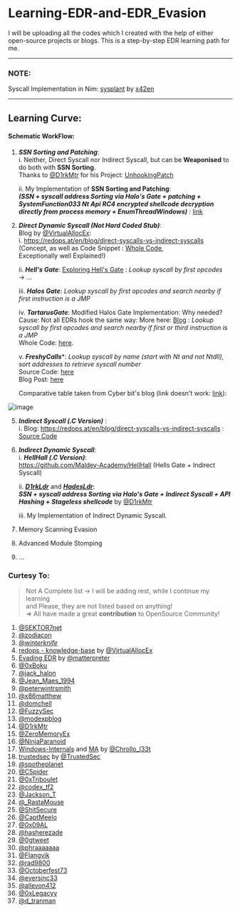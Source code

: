 # Learning-EDR-and-EDR_Evasion
I will be uploading all the codes which I created with the help of either open-source projects or blogs. This is a step-by-step EDR learning path for me.

------

### NOTE:
Syscall Implementation in Nim: [sysplant](https://github.com/x42en/sysplant) by [x42en](https://github.com/x42en)

------------

## Learning Curve:

#### Schematic WorkFlow:
1. ***SSN Sorting and Patching***:\
   i. Neither, Direct Syscall nor Indirect Syscall, but can be **Weaponised** to do both with **SSN Sorting**.\
   Thanks to [@D1rkMtr](https://twitter.com/D1rkMtr) for his Project: [UnhookingPatch](https://github.com/TheD1rkMtr/UnhookingPatch)
   
   ii. My Implementation of **SSN Sorting and Patching**:\
   ***(SSN + syscall address Sorting via Halo's Gate + patching + SystemFunction033 Nt Api RC4 encrypted shellcode decryption directly from process memory + EnumThreadWindows)*** : [link](https://github.com/reveng007/Learning-EDR-and-EDR_Evasion/tree/main/SSN_Sort_patch_Hooked_syscalls/project_vs_2022)
   
3. _**Direct Dynamic Syscall (Not Hard Coded Stub)**_:\
   Blog by [@VirtualAllocEx](https://twitter.com/VirtualAllocEx):\
      i. https://redops.at/en/blog/direct-syscalls-vs-indirect-syscalls (Concept, as well as Code Snippet : [Whole Code](https://github.com/VirtualAlllocEx/Direct-Syscalls-vs-Indirect-Syscalls/tree/main/Direct_Syscalls_Create_Thread),\
   Exceptionally well Explained!)
   
      ii. _**Hell's Gate**_: [Exploring Hell's Gate](https://redops.at/en/blog/exploring-hells-gate) : _Lookup syscall by first opcodes_\
      -> ...

      iii. _**Halos Gate**_: _Lookup syscall by first opcodes and search nearby if first instruction is a JMP_
   
      iv. ***TartarusGate***: Modified Halos Gate Implementation: Why needed? Cause: Not all EDRs hook the same way: More here: [Blog](https://trickster0.github.io/posts/Halo's-Gate-Evolves-to-Tartarus-Gate/) : _Lookup syscall by first opcodes and search nearby if first or third instruction is a JMP_\
      Whole Code: [here](https://github.com/trickster0/TartarusGate).

      v. ***FreshyCalls****: _Lookup syscall by name (start with Nt and not Ntdll), sort addresses to retrieve syscall number_\
      Source Code: [here](https://github.com/crummie5/FreshyCalls)\
      Blog Post: [here](https://www.crummie5.club/freshycalls/)

      Comparative table taken from Cyber bit's blog (link doesn't work: [link](https://www.cyberbit.com/blog/endpoint-security/malware-mitigation-when-direct-system-calls-are-used/)):

![image](https://github.com/reveng007/Learning-EDR-and-EDR_Evasion/assets/61424547/804a9d2b-ee7f-4bf5-a666-afa621c9e04d)
   
5. _**Indirect Syscall (.C Version)**_ :\
   i. Blog: https://redops.at/en/blog/direct-syscalls-vs-indirect-syscalls : [Source Code](https://github.com/VirtualAlllocEx/Direct-Syscalls-vs-Indirect-Syscalls)
   
6. _**Indirect Dynamic Syscall**_:\
    i. _**HellHall (.C Version)**_:\
      https://github.com/Maldev-Academy/HellHall (Hells Gate + Indirect Syscall)
   
    ii. ***[D1rkLdr](https://github.com/TheD1rkMtr/D1rkLdr/)*** and ***[HadesLdr](https://github.com/CognisysGroup/HadesLdr)***:\
     ***SSN + syscall address Sorting via Halo's Gate + Indirect Syscall + API Hashing + Stageless shellcode*** by [@D1rkMtr](https://twitter.com/D1rkMtr)

   iii. My Implementation of Indirect Dynamic Syscall.
   
8. Memory Scanning Evasion
9. Advanced Module Stomping
10. ...

### Curtesy To:
> Not A Complete list -> I will be adding rest, while I continue my learning\
> and Please, they are not listed based on anything!\
> => All have made a great **contribution** to OpenSource Community!
1. [@SEKTOR7net](https://twitter.com/SEKTOR7net)
2. [@zodiacon](https://twitter.com/zodiacon)
3. [@_winterknife_](https://twitter.com/_winterknife_)
4. [redops - knowledge-base](https://redops.at/knowledge-base) by [@VirtualAllocEx](https://twitter.com/VirtualAllocEx)
5. [Evading EDR](https://nostarch.com/book-edr#content) by [@matterpreter](https://twitter.com/matterpreter) 
6. [@0xBoku](https://twitter.com/0xBoku)
7. [@jack_halon](https://twitter.com/jack_halon)
8. [@Jean_Maes_1994](https://twitter.com/Jean_Maes_1994)
9. [@peterwintrsmith](https://twitter.com/peterwintrsmith)
10. [@x86matthew](https://twitter.com/x86matthew)
11. [@domchell](https://twitter.com/domchell)
12. [@FuzzySec](https://twitter.com/FuzzySec)
13. [@modexpblog](https://twitter.com/modexpblog)
14. [@D1rkMtr](https://twitter.com/D1rkMtr)
15. [@ZeroMemoryEx](https://twitter.com/ZeroMemoryEx)
16. [@NinjaParanoid](https://twitter.com/NinjaParanoid)
17. [Windows-Internals](https://github.com/Faran-17/Windows-Internals) and [MA](https://chrollo-dll.gitbook.io/chrollo/security-blogs/malware-analysis-and-re/wannacry-ransomware) by [@Chrollo_l33t](https://twitter.com/Chrollo_l33t)
18. [trustedsec](https://www.trustedsec.com/) by [@TrustedSec](https://twitter.com/TrustedSec)
19. [@spotheplanet](https://twitter.com/spotheplanet)
20. [@C5pider](https://twitter.com/C5pider)
21. [@0xTriboulet](https://twitter.com/0xTriboulet)
22. [@codex_tf2](https://twitter.com/codex_tf2)
23. [@Jackson_T](https://twitter.com/Jackson_T)
24. [@_RastaMouse](https://twitter.com/_RastaMouse)
25. [@ShitSecure](https://twitter.com/ShitSecure)
26. [@CaptMeelo](https://twitter.com/CaptMeelo)
27. [@0x09AL](https://twitter.com/0x09AL)
28. [@hasherezade](https://twitter.com/hasherezade)
29. [@0gtweet](https://twitter.com/0gtweet)
30. [@phraaaaaaa](https://twitter.com/phraaaaaaa)
31. [@Flangvik](https://twitter.com/Flangvik)
32. [@rad9800](https://twitter.com/rad9800)
33. [@Octoberfest73](https://twitter.com/Octoberfest73)
34. [@eversinc33](https://twitter.com/eversinc33)
35. [@allevon412](https://twitter.com/allevon412)
36. [@0xLegacyy](https://twitter.com/0xLegacyy)
37. [@d_tranman](https://twitter.com/d_tranman)
